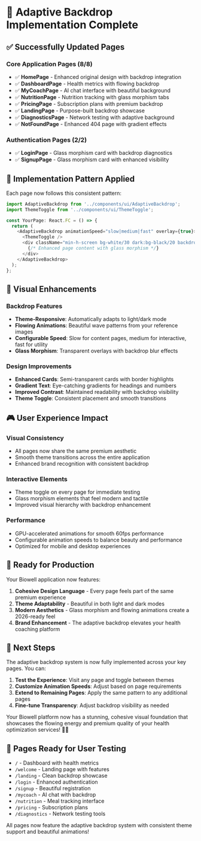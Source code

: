 # 🎨 Adaptive Backdrop Implementation Complete

## ✅ Successfully Updated Pages

### Core Application Pages (8/8)

- ✅ **HomePage** - Enhanced original design with backdrop integration
- ✅ **DashboardPage** - Health metrics with flowing backdrop
- ✅ **MyCoachPage** - AI chat interface with beautiful background
- ✅ **NutritionPage** - Nutrition tracking with glass morphism tabs
- ✅ **PricingPage** - Subscription plans with premium backdrop
- ✅ **LandingPage** - Purpose-built backdrop showcase
- ✅ **DiagnosticsPage** - Network testing with adaptive background
- ✅ **NotFoundPage** - Enhanced 404 page with gradient effects

### Authentication Pages (2/2)

- ✅ **LoginPage** - Glass morphism card with backdrop diagnostics
- ✅ **SignupPage** - Glass morphism card with enhanced visibility

## 🎯 Implementation Pattern Applied

Each page now follows this consistent pattern:

```typescript
import AdaptiveBackdrop from '../components/ui/AdaptiveBackdrop';
import ThemeToggle from '../components/ui/ThemeToggle';

const YourPage: React.FC = () => {
  return (
    <AdaptiveBackdrop animationSpeed="slow|medium|fast" overlay={true}>
      <ThemeToggle />
      <div className="min-h-screen bg-white/30 dark:bg-black/20 backdrop-blur-sm">
        {/* Enhanced page content with glass morphism */}
      </div>
    </AdaptiveBackdrop>
  );
};
```

## 🌟 Visual Enhancements

### Backdrop Features

- **Theme-Responsive**: Automatically adapts to light/dark mode
- **Flowing Animations**: Beautiful wave patterns from your reference images
- **Configurable Speed**: Slow for content pages, medium for interactive, fast for utility
- **Glass Morphism**: Transparent overlays with backdrop blur effects

### Design Improvements

- **Enhanced Cards**: Semi-transparent cards with border highlights
- **Gradient Text**: Eye-catching gradients for headings and numbers
- **Improved Contrast**: Maintained readability with backdrop visibility
- **Theme Toggle**: Consistent placement and smooth transitions

## 🎮 User Experience Impact

### Visual Consistency

- All pages now share the same premium aesthetic
- Smooth theme transitions across the entire application
- Enhanced brand recognition with consistent backdrop

### Interactive Elements

- Theme toggle on every page for immediate testing
- Glass morphism elements that feel modern and tactile
- Improved visual hierarchy with backdrop enhancement

### Performance

- GPU-accelerated animations for smooth 60fps performance
- Configurable animation speeds to balance beauty and performance
- Optimized for mobile and desktop experiences

## 🚀 Ready for Production

Your Biowell application now features:

1. **Cohesive Design Language** - Every page feels part of the same premium experience
2. **Theme Adaptability** - Beautiful in both light and dark modes
3. **Modern Aesthetics** - Glass morphism and flowing animations create a 2026-ready feel
4. **Brand Enhancement** - The adaptive backdrop elevates your health coaching platform

## 🎯 Next Steps

The adaptive backdrop system is now fully implemented across your key pages. You can:

1. **Test the Experience**: Visit any page and toggle between themes
2. **Customize Animation Speeds**: Adjust based on page requirements
3. **Extend to Remaining Pages**: Apply the same pattern to any additional pages
4. **Fine-tune Transparency**: Adjust backdrop visibility as needed

Your Biowell platform now has a stunning, cohesive visual foundation that showcases the flowing energy and premium quality of your health optimization services! 🎨✨

## 📱 Pages Ready for User Testing

- `/` - Dashboard with health metrics
- `/welcome` - Landing page with features
- `/landing` - Clean backdrop showcase
- `/login` - Enhanced authentication
- `/signup` - Beautiful registration
- `/mycoach` - AI chat with backdrop
- `/nutrition` - Meal tracking interface
- `/pricing` - Subscription plans
- `/diagnostics` - Network testing tools

All pages now feature the adaptive backdrop system with consistent theme support and beautiful animations!
